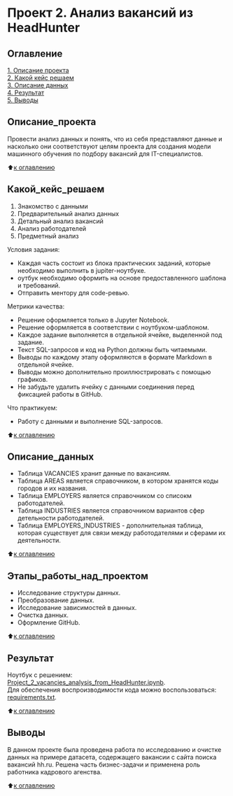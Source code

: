 # Проект 2. Анализ вакансий из HeadHunter

## Оглавление

[1. Описание проекта](https://github.com/costaM705/sf_data_science/tree/main/project_2/README.md#Описание_проекта)   
[2. Какой кейс решаем](https://github.com/costaM705/sf_data_science/tree/main/project_2/README.md#Какой_кейс_решаем)   
[3. Описание данных](https://github.com/costaM705/sf_data_science/tree/main/project_2/README.md#Описание_данных)         
[4. Результат](https://github.com/costaM705/sf_data_science/tree/main/project_2/README.md#Результат)          
[5. Выводы](https://github.com/costaM705/sf_data_science/tree/main/project_2/README.md#Выводы)       


## Описание_проекта

Провести анализ данных и понять, что из себя представляют данные и насколько они соответствуют целям проекта для создания модели машинного обучения по подбору вакансий для IT-специалистов.

 :arrow_up:[к оглавлению](https://github.com/costaM705/sf_data_science/tree/main/project_2/README.md#Оглавление)      


## Какой_кейс_решаем

1. Знакомство с данными<br/>
2. Предварительный анализ данных<br/>
3. Детальный анализ вакансий<br/>
4. Анализ работодателей<br/>
5. Предметный анализ<br/>

Условия задания:
* Каждая часть состоит из блока практических заданий, которые необходимо выполнить в jupiter-ноутбуке.
* оутбук необходимо оформить на основе предоставленного шаблона и требований.
* Отправить ментору для code-ревью.

Метрики качества:
* Решение оформляется только в Jupyter Notebook.
* Решение оформляется в соответствии с ноутбуком-шаблоном.
* Каждое задание выполняется в отдельной ячейке, выделенной под задание.
* Текст SQL-запросов и код на Python должны быть читаемыми.
* Выводы по каждому этапу оформляются в формате Markdown в отдельной ячейке.
* Выводы можно дополнительно проиллюстрировать с помощью графиков.
* Не забудьте удалить ячейку с данными соединения перед фиксацией работы в GitHub.

Что практикуем:
* Работу с данными и выполнение SQL-запросов.

:arrow_up:[к оглавлению](https://github.com/costaM705/sf_data_science/tree/main/project_2/README.md#Оглавление)      


## Описание_данных

* Таблица VACANCIES хранит данные по вакансиям.
* Таблица AREAS является справочником, в котором хранятся коды городов и их названия.
* Таблица EMPLOYERS является справочником со списокм работодателей.
* Таблица INDUSTRIES является справочником вариантов сфер детельности работодателей.
* Таблица EMPLOYERS_INDUSTRIES - дополнительная таблица, которая существует для связи между работодателями и сферами их деятельности.

:arrow_up:[к оглавлению](https://github.com/costaM705/sf_data_science/tree/main/project_2/README.md#Оглавление)        


## Этапы_работы_над_проектом

* Исследование структуры данных.
* Преобразование данных.
* Исследование зависимостей в данных.
* Очистка данных.
* Оформление GitHub.

:arrow_up:[к оглавлению](https://github.com/costaM705/sf_data_science/tree/main/project_2/README.md#Оглавление)        


## Результат

Ноутбук с решением: [Project_2_vacancies_analysis_from_HeadHunter.ipynb](https://github.com/costaM705/sf_data_science/blob/main/project_2/project_2_vacancies_analysis_from_HeadHunter.ipynb).      
Для обеспечения воспроизводимости кода можно воспользоваться: [requirements.txt](https://github.com/costaM705/sf_data_science/tree/main/project_2/requirements.txt).

:arrow_up:[к оглавлению](https://github.com/costaM705/sf_data_science/tree/main/project_2/README.md#Оглавление)         


## Выводы

В данном проекте была проведена работа по исследованию и очистке данных на примере датасета, содержащего вакансии с сайта поиска вакансий hh.ru.
Решена часть бизнес-задачи и применена роль работника кадрового агенства.

:arrow_up:[к оглавлению](https://github.com/costaM705/sf_data_science/tree/main/project_2/README.md#Оглавление)   


